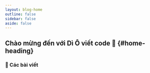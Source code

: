 ```yaml
---
layout: blog-home
outline: false
sidebar: false
aside: false
---
```


## Chào mừng đến với Dì Ô viết code :wave: {#home-heading}

### :memo: Các bài viết

<Posts />
